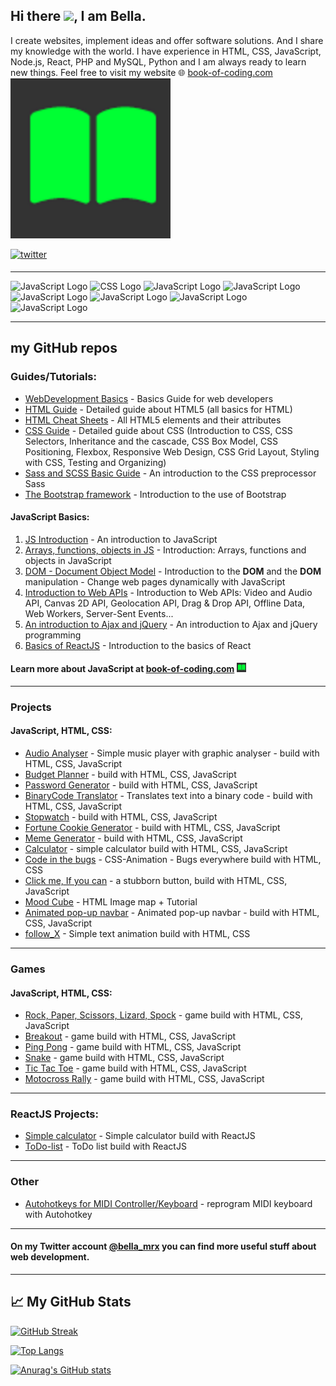  ## Hi there <img src="https://raw.githubusercontent.com/MartinHeinz/MartinHeinz/master/wave.gif" width="20px">, I am Bella.
 
 I create websites, implement ideas and offer software solutions. And I share my knowledge with the world. I have experience in HTML, CSS, JavaScript, Node.js, React, PHP and MySQL, Python and I am always ready to learn new things. Feel free to visit my website :globe_with_meridians: [book-of-coding.com](https://book-of-coding.com/) <img src="images/favicon-256x256.png">


<a href="https://twitter.com/bella_mrx" target="_blank">
<img src=https://img.shields.io/badge/twitter-%2300acee.svg?&style=for-the-badge&logo=twitter&logoColor=white alt=twitter style="margin-bottom: 5px;" />
</a>

 ---
 
  <img src="https://cdn.worldvectorlogo.com/logos/html-1.svg" alt="JavaScript Logo" width="50" height="50"/>  <img src="https://cdn.worldvectorlogo.com/logos/css-3.svg" alt="CSS Logo" width="50" height="50"/>
  <img src="https://cdn.worldvectorlogo.com/logos/javascript-1.svg" alt="JavaScript Logo" width="50" height="50"/> <img src="https://cdn.worldvectorlogo.com/logos/nodejs-2.svg" alt="JavaScript Logo" width="50" height="50"/> <img src="https://cdn.worldvectorlogo.com/logos/react-2.svg" alt="JavaScript Logo" width="50" height="50"/> <img src="https://www.php.net/images/logos/new-php-logo.svg" alt="JavaScript Logo" width="60" height="60"/> <img src="https://cdn.worldvectorlogo.com/logos/mysql-3.svg" alt="JavaScript Logo" width="50" height="50"/> <img src="https://cdn.worldvectorlogo.com/logos/python-4.svg" alt="JavaScript Logo" width="50" height="50"/>

 ---

 ## my GitHub repos
 ### Guides/Tutorials:
   - [WebDevelopment Basics](https://github.com/BellaMrx/WebDevelopment_Basics) - Basics Guide for web developers
   - [HTML Guide](https://github.com/BellaMrx/HTML_Guide) - Detailed guide about HTML5 (all basics for HTML)
   - [HTML Cheat Sheets](https://github.com/BellaMrx/HTML_Cheat_Sheets) - All HTML5 elements and their attributes
   - [CSS Guide](https://github.com/BellaMrx/CSS_Guide) - Detailed guide about CSS (Introduction to CSS, CSS Selectors, Inheritance and the cascade, CSS Box Model, CSS Positioning, Flexbox, Responsive Web Design, CSS Grid Layout, Styling with CSS, Testing and Organizing) 
   - [Sass and SCSS Basic Guide](https://github.com/BellaMrx/Sass_and_SCSS) - An introduction to the CSS preprocessor Sass
   - [The Bootstrap framework](https://github.com/BellaMrx/The_Bootstrap_framework) - Introduction to the use of Bootstrap 

 #### JavaScript Basics:
   1. [JS Introduction](https://github.com/BellaMrx/JS_introduction) - An introduction to JavaScript
   2. [Arrays, functions, objects in JS](https://github.com/BellaMrx/Arrays_functions_objects_in_JS) - Introduction: Arrays, functions and objects in JavaScript
   3. [DOM - Document Object Model](https://github.com/BellaMrx/DOM_Document-Object-Model) - Introduction to the **DOM** and the **DOM** manipulation - Change web pages dynamically with JavaScript
   4. [Introduction to Web APIs](https://github.com/BellaMrx/JavaScript_Introduction-To-Web-APIs) - Introduction to Web APIs: Video and Audio API, Canvas 2D API, Geolocation API, Drag & Drop API, Offline Data, Web Workers, Server-Sent Events...
   5. [An introduction to Ajax and jQuery](https://github.com/BellaMrx/JavaScript_Introduction_to_Ajax_and_jQuery) - An introduction to Ajax and jQuery programming   
   6. [Basics of ReactJS](https://github.com/BellaMrx/Basics_of_React) - Introduction to the basics of React

 #### Learn more about JavaScript at [book-of-coding.com](https://book-of-coding.com/) <img src="images/favicon-256x256.png" width="15px">
 ---

 ### Projects 
 #### JavaScript, HTML, CSS:
   - [Audio Analyser](https://github.com/BellaMrx/audio_analyser) - Simple music player with graphic analyser - build with HTML, CSS, JavaScript
   - [Budget Planner](https://github.com/BellaMrx/Budget_Planner) - build with HTML, CSS, JavaScript   
   - [Password Generator](https://github.com/Projects-Games-HTML-CSS-JS/Password_Generator) - build with HTML, CSS, JavaScript
   - [BinaryCode Translator](https://github.com/Projects-Games-HTML-CSS-JS/Binary_Translator) - Translates text into a binary code - build with HTML, CSS, JavaScript
   - [Stopwatch](https://github.com/BellaMrx/Stopwatch) - build with HTML, CSS, JavaScript
   - [Fortune Cookie Generator](https://github.com/BellaMrx/Fortune_Cookie_Generator) - build with HTML, CSS, JavaScript 
   - [Meme Generator](https://github.com/BellaMrx/Meme_Generator) - build with HTML, CSS, JavaScript
   - [Calculator](https://github.com/Projects-Games-HTML-CSS-JS/Calculator_simple) - simple calculator build with HTML, CSS, JavaScript
   - [Code in the bugs](https://github.com/BellaMrx/Code_in_the_bugs) - CSS-Animation - Bugs everywhere build with HTML, CSS
   - [Click me, If you can](https://github.com/BellaMrx/Click-me_If-you-can) - a stubborn button, build with HTML, CSS, JavaScript
   - [Mood Cube](https://github.com/Projects-Games-HTML-CSS-JS/Mood_Cube) - HTML Image map + Tutorial
   - [Animated pop-up navbar](https://github.com/BellaMrx/animated_pop-up_navbar) - Animated pop-up navbar - build with HTML, CSS, JavaScript
   - [follow_X](https://github.com/BellaMrx/follow_X) - Simple text animation build with HTML, CSS

 ---

 ### Games
 #### JavaScript, HTML, CSS:
   - [Rock, Paper, Scissors, Lizard, Spock](https://github.com/BellaMrx/rock_paper_scissor_lizard_spock) - game build with HTML, CSS, JavaScript
   - [Breakout](https://github.com/Projects-Games-HTML-CSS-JS/Breakout) - game build with HTML, CSS, JavaScript 
   - [Ping Pong](https://github.com/Projects-Games-HTML-CSS-JS/Ping-Pong) -  game build with HTML, CSS, JavaScript 
   - [Snake](https://github.com/Projects-Games-HTML-CSS-JS/Snake) - game build with HTML, CSS, JavaScript 
   - [Tic Tac Toe](https://github.com/Projects-Games-HTML-CSS-JS/Tic_Tac_Toe) - game build with HTML, CSS, JavaScript
   - [Motocross Rally](https://github.com/BellaMrx/Motocross_Rally) - game build with HTML, CSS, JavaScript 

 ---

 ### ReactJS Projects:
   - [Simple calculator](https://github.com/BellaMrx/Calculator_React) - Simple calculator build with ReactJS
   - [ToDo-list](https://github.com/BellaMrx/ToDoList_React) - ToDo list build with ReactJS

 ---

 ### Other
   - [Autohotkeys for MIDI Controller/Keyboard](https://github.com/BellaMrx/Autohotkeys_for_MIDI_Keyboard) - reprogram MIDI keyboard with Autohotkey

 ---
 #### On my Twitter account [@bella_mrx](https://twitter.com/bella_mrx) you can find more useful stuff about web development.
 ---

 ## &#x1f4c8; My GitHub Stats

 [![GitHub Streak](https://streak-stats.demolab.com?user=BellaMrx&theme=gotham&locale=de)](https://git.io/streak-stats)


 [![Top Langs](https://github-readme-stats.vercel.app/api/top-langs/?username=BellaMrx&layout=compact&theme=gotham)](https://github.com/anuraghazra/github-readme-stats)


 [![Anurag's GitHub stats](https://github-readme-stats.vercel.app/api?username=BellaMrx&show_icons=true&theme=gotham)](https://github.com/anuraghazra/github-readme-stats)

